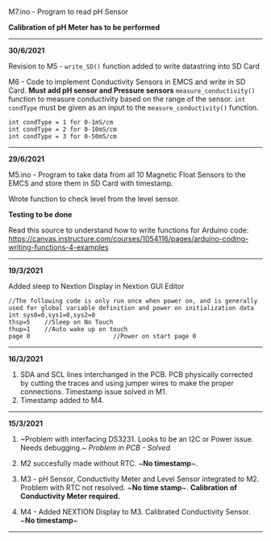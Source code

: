 M7.ino - Program to read pH Sensor

**Calibration of pH Meter has to be performed**


*****************************************************************************************************
**30/6/2021**

Revision to M5 - `write_SD()` function added to write datastring into SD Card

M6 - Code to implement Conductivity Sensors in EMCS and write in SD Card. **Must add pH sensor and Pressure sensors**
`measure_conductivity()` function to measure conductivity based on the range of the sensor. `int condType` must be given as an input to the `measure_conductivity()` function. 
```
int condType = 1 for 0-1mS/cm
int condType = 2 for 0-10mS/cm
int condType = 3 for 0-50mS/cm
```

****************************************************************************************************
**29/6/2021**

M5.ino - Program to take data from all 10 Magnetic Float Sensors to the EMCS and store them in SD Card with timestamp.

Wrote function to check level from the level sensor. 

**Testing to be done**

Read this source to understand how to write functions for Arduino code: https://canvas.instructure.com/courses/1054116/pages/arduino-coding-writing-functions-4-examples
*********************************************************************************************

**19/3/2021**

Added sleep to Nextion Display in Nextion GUI Editor

```
//The following code is only run once when power on, and is generally used for global variable definition and power on initialization data
int sys0=0,sys1=0,sys2=0    
thsp=5    //Sleep on No Touch
thup=1    //Auto wake up on touch
page 0                       //Power on start page 0
```
****************************************************************************************
**16/3/2021**
1. SDA and SCL lines interchanged in the PCB. PCB physically corrected by cutting the traces and using jumper wires to make the proper connections. Timestamp issue solved in M1. 
2. Timestamp added to M4. 

**************************************************************************************
**15/3/2021**
1. ~Problem with interfacing DS3231. Looks to be an I2C or Power issue. Needs debugging.~ *Problem in PCB - Solved*

2. M2 succesfully made without RTC. ~**No timestamp**~.

3. M3 - pH Sensor, Conductivity Meter and Level Sensor integrated to M2. Problem with RTC not resolved. ~**No time stamp**~. **Calibration of Conductivity Meter required.**

4. M4 - Added NEXTION Display to M3. Calibrated Conductivity Sensor. ~**No timestamp**~



***********************************************************************************


